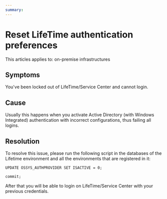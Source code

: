 ```yaml
---
summary:
---
```


# Reset LifeTime authentication preferences

This articles applies to: on-premise infrastructures

## Symptoms

You've been locked out of LifeTime/Service Center and cannot login.

## Cause

Usually this happens when you activate Active Directory (with Windows Integrated) authentication with incorrect configurations, thus failing all logins.

## Resolution

To resolve this issue, please run the following script in the databases of the Lifetime environment and all the environments that are registered in it:

`UPDATE OSSYS_AUTHPROVIDER SET ISACTIVE = 0;`

`commit;`

After that you will be able to login on LifeTime/Service Center with your previous credentials.

